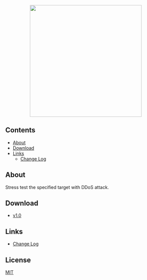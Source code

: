 <div align="center">
  <br/>
  <img src="https://i.ibb.co/ZnCp3r0/unknown.png" width="350px"/>
</div>

## Contents

- [About](#about)
- [Download](#download)
- [Links](#links)
  - [Change Log](CHANGELOG.md)

## About

Stress test the specified target with DDoS attack.

## Download

- [v1.0](https://github.com/keift/stress/releases/tag/v1.0)

## Links

- [Change Log](CHANGELOG.md)

## License

[MIT](LICENSE.md)